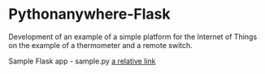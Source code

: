 # Pythonanywhere-Flask
Development of an example of a simple platform for the Internet of Things on the example of a thermometer and a remote switch.


Sample Flask app - sample.py
[a relative link](sample.py)

